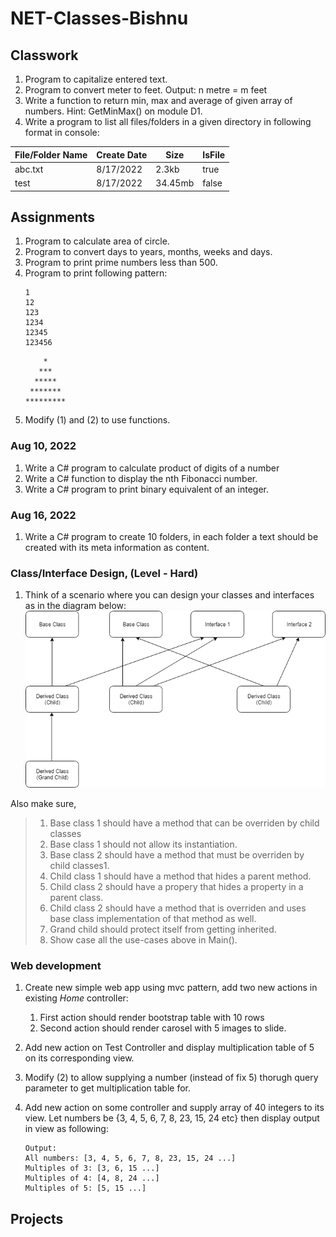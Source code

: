 # NET-Classes-Bishnu
## Classwork
1. Program to capitalize entered text.
2. Program to convert meter to feet. Output: n metre = m feet
1. Write a function to return min, max and average of given array of numbers. Hint: GetMinMax() on module D1.
1. Write a program to list all files/folders in a given directory in following format in console:

|File/Folder Name|Create Date|Size|IsFile
|----------|------------|------------|---------|
|abc.txt   |        8/17/2022 |  2.3kb |   true
|test   | 8/17/2022| 34.45mb|false|

## Assignments
1. Program to calculate area of circle.
1. Program to convert days to years, months, weeks and days.
1. Program to print prime numbers less than 500.
1. Program to print following pattern:
    ```
    1
    12
    123
    1234
    12345
    123456
    ```
    ```
        *
       ***
      *****
     *******
    *********
    ```
1. Modify (1) and (2) to use functions.

### Aug 10, 2022
1. Write a C# program to calculate product of digits of a number
1. Write a C# function to display the nth Fibonacci number.
1. Write a C# program to print binary equivalent of an integer.

### Aug 16, 2022
1. Write a C# program to create 10 folders, in each folder a text should be created with its meta information as content.

### Class/Interface Design, (Level - Hard)

1. Think of a scenario where you can design your classes and interfaces as in the diagram below:
![alt text](https://github.com/Infosys-Classes-2/NET-Classes-Bishnu/blob/main/CSharpFundamentals/AssignmentSolutions/ClassDiagram.png)

Also make sure,
>1. Base class 1 should have a method that can be overriden by child classes  
>1. Base class 1 should not allow its instantiation.
>1. Base class 2 should have a method that must be overriden by child classes1. 
>1. Child class 1 should have a method that hides a parent method.
>1. Child class 2 should have a propery that hides a property in a parent class.
>1. Child class 2 should have a method that is overriden and uses base class implementation of that method as well.
>1. Grand child should protect itself from getting inherited.
>1. Show case all the use-cases above in Main(). 

### Web development

1. Create new simple web app using mvc pattern, add two new actions in existing *Home* controller:
    1. First action should render bootstrap table with 10 rows
    1. Second action should render carosel with 5 images to slide.

1. Add new action on Test Controller and display multiplication table of 5 on its corresponding view.

2. Modify (2) to allow supplying a number (instead of fix 5) thorugh query parameter to get multiplication table for.

1. Add new action on some controller and supply array of 40 integers to its view. Let numbers be {3, 4, 5, 6, 7, 8, 23, 15, 24 etc} then display output in view as following:
    ```
    Output:
    All numbers: [3, 4, 5, 6, 7, 8, 23, 15, 24 ...]
    Multiples of 3: [3, 6, 15 ...]
    Multiples of 4: [4, 8, 24 ...]
    Multiples of 5: [5, 15 ...]
    ```


## Projects
